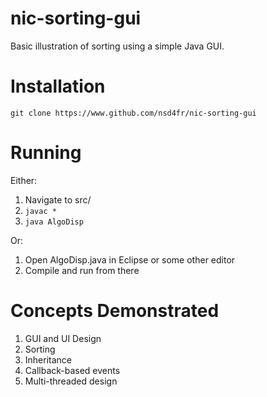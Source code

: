 # nic-sorting-gui
Basic illustration of sorting using a simple Java GUI. 

# Installation

`git clone https://www.github.com/nsd4fr/nic-sorting-gui`

# Running

Either:
1. Navigate to src/
2. `javac *`
3. `java AlgoDisp`

Or:
1. Open AlgoDisp.java in Eclipse or some other editor
2. Compile and run from there

# Concepts Demonstrated
1. GUI and UI Design
2. Sorting
3. Inheritance
4. Callback-based events
5. Multi-threaded design